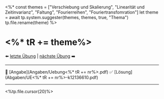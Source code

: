 <%*
const themes = ["Verschiebung und Skalierung", "Linearität und Zeitinvarianz", "Faltung", "Fourierreihen", "Fouriertransfomration"]
let theme = await tp.system.suggester(themes, themes, true, "Thema")
tp.file.rename(theme)
%>

# <%* tR += theme%>

⬅️ <a href="./UE<%* tR += (parseInt(nr) - 1) %>.md" class="internal-link">letzte Übung</a> | <a href="./UE<%* tR += (parseInt(nr) + 1) %>.md" class="internal-link">nächste Übung</a> ➡️ 

---

📝 [Angabe](Angaben/Uebung<%* tR += nr%>.pdf)
✅ [Lösung](Abgaben/UE<%* tR += nr%>-k12136610.pdf)

---

<%tp.file.cursor(20)%>